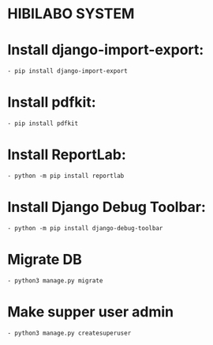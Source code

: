 # HIBILABO SYSTEM
# Install django-import-export: 
	- pip install django-import-export
# Install pdfkit: 
	- pip install pdfkit
# Install ReportLab:
	- python -m pip install reportlab
# Install Django Debug Toolbar:
	- python -m pip install django-debug-toolbar
# Migrate DB
	- python3 manage.py migrate
# Make supper user admin
	- python3 manage.py createsuperuser